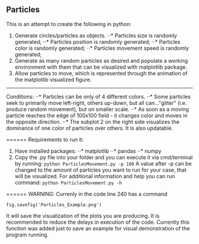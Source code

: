 ## Particles

This is an attempt to create the following in python:
1. Generate circles/particles as objects.
⋅⋅* Particles size is randomly generated;
⋅⋅* Particles position is randomly generated;
⋅⋅* Particles color is randomly generated;
⋅⋅* Particles movement speed is randomly generated;
2. Generate as many random particles as desired and populate a working environment with them that can be visualized with matplotlib package.
3. Allow particles to move, which is represented through the animation of the matplotlib visualized figure.

-----
Conditions:
⋅⋅* Particles can be only of 4 different colors.
⋅⋅* Some particles seek to primarily move left-right, others up-down, but all can..."gitter" (i.e. produce random movement), but on smaller scale.
⋅⋅* As soon as a moving particle reaches the edge of $100$x$100$ field - it changes color and moves in the opposite direction.
⋅⋅* The subplot 2 on the right side visualizes the dominance of one color of particles over others. It is also updatable.

======
Requirements to run it:
1. Have installed packages:
⋅⋅* matplotlib
⋅⋅* pandas
⋅⋅* numpy
2. Copy the .py file into your folder and you can execute it via cmd/terminal by running:
`python ParticlesMovement.py -p 100`
A value after -p can be changed to the amount of particles you want to run for your case, that will be visualized. 
For additional information and help you can run command:
`python ParticlesMovement.py -h`

======
WARNING:
Currenly in the code line $240$ has a command
```{python}
fig.savefig('Particles_Example.png')
```
It will save the visualization of the plots you are producing. It is recommended to reduce the delays in execution of the code.
Currently this function was added just to save an example for visual demonstration of the program running.
